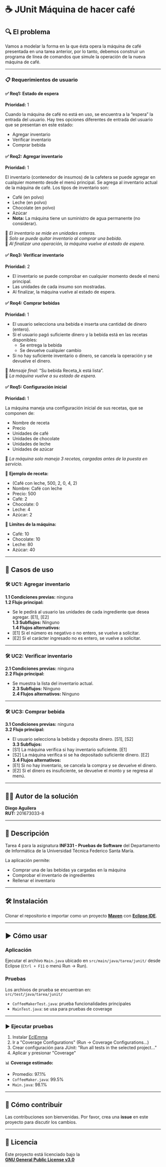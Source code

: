# ☕ JUnit Máquina de hacer café

## 🔍 El problema

Vamos a modelar la forma en la que ésta opera la máquina de café presentada en una tarea anterior, por lo tanto, debemos construir un programa de línea de comandos que simule la operación de la nueva máquina de café. 

---

### 📋 Requerimientos de usuario

#### ✅ Req1: Estado de espera  
**Prioridad:** 1  

Cuando la máquina de café no está en uso, se encuentra a la “espera” la entrada del usuario. Hay tres opciones diferentes de entrada del usuario que se presentan en este estado:

- Agregar inventario
- Verificar inventario
- Comprar bebida

#### ✅ Req2: Agregar inventario  
**Prioridad:** 1  

El inventario (contenedor de insumos) de la cafetera se puede agregar en cualquier momento desde el menú principal. Se agrega al inventario actual de la máquina de café. Los tipos de inventario son:

- Café (en polvo)
- Leche (en polvo)
- Chocolate (en polvo)
- Azúcar  
- **Nota:** La máquina tiene un suministro de agua permanente (no considerar).  

📌 *El inventario se mide en unidades enteras.*  
📌 *Solo se puede quitar inventario al comprar una bebida.*  
📌 *Al finalizar una operación, la máquina vuelve al estado de espera.*

#### ✅ Req3: Verificar inventario  
**Prioridad:** 2  

- El inventario se puede comprobar en cualquier momento desde el menú principal.
- Las unidades de cada insumo son mostradas.
- Al finalizar, la máquina vuelve al estado de espera.

#### ✅ Req4: Comprar bebidas  
**Prioridad:** 1  

- El usuario selecciona una bebida e inserta una cantidad de dinero (entero).
- Si el usuario pagó suficiente dinero y la bebida está en las recetas disponibles:
  - Se entrega la bebida
  - Se devuelve cualquier cambio
- Si no hay suficiente inventario o dinero, se cancela la operación y se devuelve el dinero.

📢 *Mensaje final:* “Su bebida Receta_k está lista”.  
📌 *La máquina vuelve a su estado de espera.*

#### ✅ Req5: Configuración inicial  
**Prioridad:** 1  

La máquina maneja una configuración inicial de sus recetas, que se componen de:

- Nombre de receta
- Precio
- Unidades de café
- Unidades de chocolate
- Unidades de leche
- Unidades de azúcar

📌 *La máquina solo maneja 3 recetas, cargadas antes de la puesta en servicio.*  

📍 **Ejemplo de receta:**  
- (Café con leche, 500, 2, 0, 4, 2)  
- Nombre: Café con leche  
- Precio: 500  
- Café: 2  
- Chocolate: 0  
- Leche: 4  
- Azúcar: 2  

🔢 **Límites de la máquina:**  
- Café: 10  
- Chocolate: 10  
- Leche: 80  
- Azúcar: 40  

---

## 📑 Casos de uso

### 🛠 UC1: Agregar inventario

**1.1 Condiciones previas:** ninguna  
**1.2 Flujo principal:**  
- Se le pedirá al usuario las unidades de cada ingrediente que desea agregar. [E1], [E2]  
**1.3 Subflujos:** Ninguno  
**1.4 Flujos alternativos:**  
- [E1] Si el número es negativo o no entero, se vuelve a solicitar.  
- [E2] Si el carácter ingresado no es entero, se vuelve a solicitar.

---

### 🛠 UC2: Verificar inventario

**2.1 Condiciones previas:** ninguna  
**2.2 Flujo principal:**  
- Se muestra la lista del inventario actual.  
**2.3 Subflujos:** Ninguno  
**2.4 Flujos alternativos:** Ninguno

---

### 🛠 UC3: Comprar bebida

**3.1 Condiciones previas:** ninguna  
**3.2 Flujo principal:**  
- El usuario selecciona la bebida y deposita dinero. [S1], [S2]  
**3.3 Subflujos:**  
- [S1] La máquina verifica si hay inventario suficiente. [E1]  
- [S2] La máquina verifica si se ha depositado suficiente dinero. [E2]  
**3.4 Flujos alternativos:**  
- [E1] Si no hay inventario, se cancela la compra y se devuelve el dinero.  
- [E2] Si el dinero es insuficiente, se devuelve el monto y se regresa al menú.

---

## 👨‍💻 Autor de la solución

**Diego Aguilera**  
**RUT:** 201673033-8

---

## 📘 Descripción

Tarea 4 para la asignatura **INF331 - Pruebas de Software** del Departamento de Informática de la Universidad Técnica Federico Santa María.

La aplicación permite:
- Comprar una de las bebidas ya cargadas en la máquina  
- Comprobar el inventario de ingredientes  
- Rellenar el inventario  

---

## 🛠 Instalación

Clonar el repositorio e importar como un proyecto **[Maven](https://maven.apache.org/)** con **[Eclipse IDE](https://www.eclipse.org/ide/)**.

---

## ▶️ Cómo usar

### Aplicación

Ejecutar el archivo `Main.java` ubicado en `src/main/java/tarea/junit/` desde Eclipse (`Ctrl + F11` o menú Run → Run).

### Pruebas

Los archivos de prueba se encuentran en:  
`src/test/java/tarea/junit/`

- `CoffeeMakerTest.java`: prueba funcionalidades principales  
- `MainTest.java`: se usa para pruebas de coverage

---

### ▶️ Ejecutar pruebas

1. Instalar [EclEmma](https://www.eclemma.org/index.html)  
2. Ir a "Coverage Configurations" (Run → Coverage Configurations...)  
3. Crear configuración para JUnit: "Run all tests in the selected project..."  
4. Aplicar y presionar "Coverage"  

📊 **Coverage estimado:**
- Promedio: 97.1%  
- `CoffeeMaker.java`: 99.5%  
- `Main.java`: 98.1%

---

## 🤝 Cómo contribuir

Las contribuciones son bienvenidas. Por favor, crea una **issue** en este proyecto para discutir los cambios.

---

## 📄 Licencia

Este proyecto está licenciado bajo la  
**[GNU General Public License v3.0](https://www.gnu.org/licenses/)**

